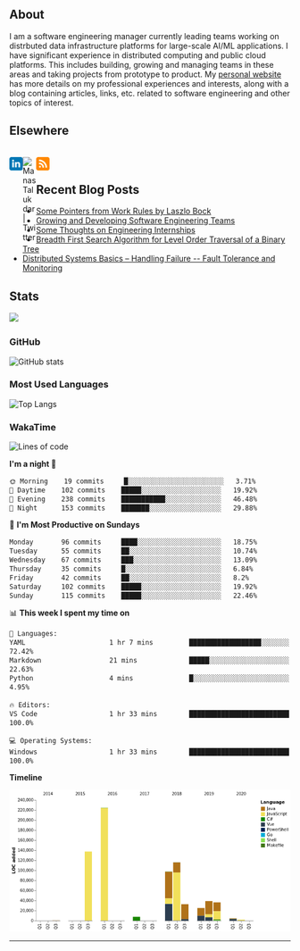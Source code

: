 ## About

I am a software engineering manager currently leading teams working on distrbuted data infrastructure platforms for large-scale AI/ML applications. I have significant experience in distributed computing and public cloud platforms. This includes building, growing and managing teams in these areas and taking projects from prototype to product. My [personal website](https://manastalukdar.github.io/) has more details on my professional experiences and interests, along with a blog containing articles, links, etc. related to software engineering and other topics of interest.

## Elsewhere

</br>

<a href="https://www.linkedin.com/in/manastalukdar" target="_blank">
  <img align="left" alt="Manas Talukdar | Linkedin" width="24px" src="https://raw.githubusercontent.com/edent/SuperTinyIcons/master/images/svg/linkedin.svg" />
</a>
<a href="https://www.twitter.com/manastalukdar" target="_blank">
  <img align="left" alt="Manas Talukdar | Twitter" width="24px" src="https://github.com/TheDudeThatCode/TheDudeThatCode/blob/master/Assets/Twitter.svg" />
</a>
<a href="https://manastalukdar.github.io/" target="_blank">
  <img align="left" alt="Manas Talukdar | Website" width="24px" src="https://github.com/edent/SuperTinyIcons/blob/master/images/svg/rss.svg" />
</a>

</br>

## Recent Blog Posts

<!-- BLOG:START -->
- [Some Pointers from Work Rules by Laszlo Bock](https://manastalukdar.github.io/blog/2020/01/25/work-rules-laszlo-bock-pointers/)
- [Growing and Developing Software Engineering Teams](https://manastalukdar.github.io/blog/2019/09/19/growing-developing-software-engineering-teams/)
- [Some Thoughts on Engineering Internships](https://manastalukdar.github.io/blog/2019/09/04/some-thoughts-on-engineering-internships/)
- [Breadth First Search Algorithm for Level Order Traversal of a Binary Tree](https://manastalukdar.github.io/blog/2019/08/29/breadth-first-search-binary-tree-level-order-traversal/)
- [Distributed Systems Basics – Handling Failure -- Fault Tolerance and Monitoring](https://manastalukdar.github.io/blog/2019/08/19/katemats-distributed-systems-fault-tolerance-monitoring/)
<!-- BLOG:END -->

## Stats

![](https://komarev.com/ghpvc/?username=manastalukdar)

### GitHub

![GitHub stats](https://github-readme-stats.vercel.app/api?username=manastalukdar&show_icons=true&hide_border=true&hide_rank=true&hide_title=true&icon_color=79ff97&text_color=cecac3&bg_color=4d4b4b)

### Most Used Languages

![Top Langs](https://github-readme-stats.vercel.app/api/top-langs/?username=manastalukdar&layout=compact&hide_border=true&hide_title=true&icon_color=79ff97&text_color=cecac3&bg_color=4d4b4b)

### WakaTime

<!--START_SECTION:waka-->
![Lines of code](https://img.shields.io/badge/From%20Hello%20World%20I've%20written-5.1%20million%20Lines%20of%20code-blue)

**I'm a night 🦉** 

```text
🌞 Morning    19 commits     █░░░░░░░░░░░░░░░░░░░░░░░░   3.71% 
🌆 Daytime    102 commits    █████░░░░░░░░░░░░░░░░░░░░   19.92% 
🌃 Evening    238 commits    ███████████░░░░░░░░░░░░░░   46.48% 
🌙 Night      153 commits    ███████░░░░░░░░░░░░░░░░░░   29.88%

```
📅 **I'm Most Productive on Sundays** 

```text
Monday       96 commits     ████░░░░░░░░░░░░░░░░░░░░░   18.75% 
Tuesday      55 commits     ██░░░░░░░░░░░░░░░░░░░░░░░   10.74% 
Wednesday    67 commits     ███░░░░░░░░░░░░░░░░░░░░░░   13.09% 
Thursday     35 commits     █░░░░░░░░░░░░░░░░░░░░░░░░   6.84% 
Friday       42 commits     ██░░░░░░░░░░░░░░░░░░░░░░░   8.2% 
Saturday     102 commits    █████░░░░░░░░░░░░░░░░░░░░   19.92% 
Sunday       115 commits    █████░░░░░░░░░░░░░░░░░░░░   22.46%

```


📊 **This week I spent my time on** 

```text
💬 Languages: 
YAML                     1 hr 7 mins         ██████████████████░░░░░░░   72.42% 
Markdown                 21 mins             █████░░░░░░░░░░░░░░░░░░░░   22.63% 
Python                   4 mins              █░░░░░░░░░░░░░░░░░░░░░░░░   4.95%

🔥 Editors: 
VS Code                  1 hr 33 mins        █████████████████████████   100.0%

💻 Operating Systems: 
Windows                  1 hr 33 mins        █████████████████████████   100.0%

```

**Timeline**

![Chart not found](https://github.com/manastalukdar/manastalukdar/blob/master/charts/bar_graph.png) 


<!--END_SECTION:waka-->

---

<!--

**manastalukdar/manastalukdar** is a ✨ _special_ ✨ repository because its `README.md` (this file) appears on your GitHub profile.

Here are some ideas to get you started:

- 🔭 I’m currently working on ...
- 🌱 I’m currently learning ...
- 👯 I’m looking to collaborate on ...
- 🤔 I’m looking for help with ...
- 💬 Ask me about ...
- 📫 How to reach me: ...
- 😄 Pronouns: ...
- ⚡ Fun fact: ...
-->
